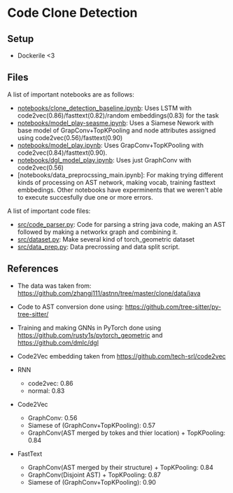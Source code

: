 # Code Clone Detection 

## Setup

- Dockerile <3

## Files 

A list of important notebooks are as follows:
* [notebooks/clone_detection_baseline.ipynb](notebooks/clone_detection_baseline.ipynb): Uses LSTM with code2vec(0.86)/fasttext(0.82)/random embeddings(0.83) for the task
* [notebooks/model_play-seasme.ipynb](notebooks/model_play-seasme.ipynb): Uses a Siamese Nework with base model of GrapConv+TopKPooling and node attributes assigned using code2vec(0.56)/fasttext(0.90)
* [notebooks/model_play.ipynb](notebooks/model_play.ipynb): Uses GrapConv+TopKPooling with code2vec(0.84)/fasttext(0.90).
* [notebooks/dgl_model_play.ipynb](notebooks/dgl_model_play.ipynb): Uses just GraphConv with code2vec(0.56)
* [notebooks/data_preprocssing_main.ipynb]: For making trying different kinds of processing on AST network, making vocab, training fasttext embbedings.
Other notebooks have experminents that we weren't able to execute succesfully due one or more errors.

A list of important code files:
* [src/code_parser.py](src/code_parser.py): Code for parsing a string java code, making an AST followed by making a networkx graph and combining it.
* [src/dataset.py](src/dataset.py): Make several kind of torch_geometric dataset
* [src/data_prep.py](src/data_prep.py): Data precrossing and data split script.




## References 

- The data was taken from: https://github.com/zhangj111/astnn/tree/master/clone/data/java
- Code to AST conversion done using: https://github.com/tree-sitter/py-tree-sitter/
- Training and making GNNs in PyTorch done using https://github.com/rusty1s/pytorch_geometric and https://github.com/dmlc/dgl
- Code2Vec embedding taken from https://github.com/tech-srl/code2vec


- RNN
    - code2vec: 0.86
    - normal: 0.83
- Code2Vec
    - GraphConv: 0.56
    - Siamese of (GraphConv+TopKPooling): 0.57
    - GraphConv(AST merged by tokes and thier location) + TopKPooling: 0.84
- FastText
    - GraphConv(AST merged by their structure)  + TopKPooling: 0.84
    - GraphConv(Disjoint AST)  + TopKPooling: 0.87
    - Siamese of (GraphConv+TopKPooling): 0.90
